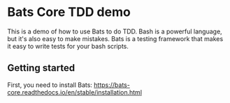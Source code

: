 # Bats Core TDD demo

This is a demo of how to use Bats to do TDD. Bash is a powerful language, but it's also easy to make mistakes. Bats is a testing framework that makes it easy to write tests for your bash scripts.

## Getting started


First, you need to install Bats: https://bats-core.readthedocs.io/en/stable/installation.html
